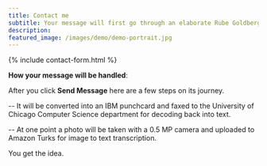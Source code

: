 ```yaml
---
title: Contact me
subtitle: Your message will first go through an elaborate Rube Goldberg machine before delivery.
description: 
featured_image: /images/demo/demo-portrait.jpg
---
```


{% include contact-form.html %}

**How your message will be handled**:

After you click **Send Message** here are a few steps on its journey.


 -- It will be converted into an IBM punchcard and faxed to the University of Chicago Computer Science department for decoding back into text.


 -- At one point a photo will be taken with a 0.5 MP camera and uploaded to Amazon Turks for image to text transcription.

 You get the idea.